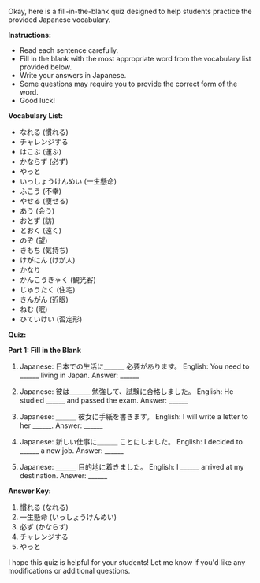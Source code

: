 Okay, here is a fill-in-the-blank quiz designed to help students practice the provided Japanese vocabulary.

**Instructions:**

*   Read each sentence carefully.
*   Fill in the blank with the most appropriate word from the vocabulary list provided below.
*   Write your answers in Japanese.
*   Some questions may require you to provide the correct form of the word.
*   Good luck!

**Vocabulary List:**

*   なれる (慣れる)
*   チャレンジする
*   はこぶ (運ぶ)
*   かならず (必ず)
*   やっと
*   いっしょうけんめい (一生懸命)
*   ふこう (不幸)
*   やせる (痩せる)
*   あう (会う)
*   おとず (訪)
*   とおく (遠く)
*   のぞ (望)
*   きもち (気持ち)
*   けがにん (けが人)
*   かなり
*   かんこうきゃく (観光客)
*   じゅうたく (住宅)
*   きんがん (近眼)
*   ねむ (眠)
*   ひていけい (否定形)

**Quiz:**

**Part 1: Fill in the Blank**

1.  Japanese: 日本での生活に＿＿＿ 必要があります。
    English: You need to \_\_\_\_\_\_ living in Japan.
    Answer: \_\_\_\_\_\_

2.  Japanese: 彼は＿＿＿ 勉強して、試験に合格しました。
    English: He studied \_\_\_\_\_\_ and passed the exam.
    Answer: \_\_\_\_\_\_

3.  Japanese: ＿＿＿ 彼女に手紙を書きます。
    English: I will write a letter to her \_\_\_\_\_\_.
    Answer: \_\_\_\_\_\_

4.  Japanese: 新しい仕事に＿＿＿ ことにしました。
    English: I decided to \_\_\_\_\_\_ a new job.
    Answer: \_\_\_\_\_\_

5.  Japanese: ＿＿＿ 目的地に着きました。
    English: I \_\_\_\_\_\_ arrived at my destination.
    Answer: \_\_\_\_\_\_

**Answer Key:**

1.  慣れる (なれる)
2.  一生懸命 (いっしょうけんめい)
3.  必ず (かならず)
4.  チャレンジする
5.  やっと

I hope this quiz is helpful for your students! Let me know if you'd like any modifications or additional questions.
